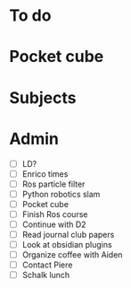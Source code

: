 # To do

# Pocket cube

# Subjects

# Admin
- [ ] LD?
- [ ] Enrico times
- [ ] Ros particle filter
- [ ] Python robotics slam
- [ ] Pocket cube
- [ ] Finish Ros course
- [ ] Continue with D2
- [ ] Read journal club papers
- [ ] Look at obsidian plugins
- [ ] Organize coffee with Aiden
- [ ] Contact Piere
- [ ] Schalk lunch
